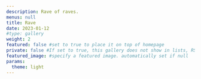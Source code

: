 ```yaml
---
description: Rave of raves.
menus: null
title: Rave
date: 2023-01-12
#type: gallery
weight: 2
featured: false #set to true to place it on top of homepage
private: false #If set to true, this gallery does not show in lists, RSS, sitemaps, etc. On list pages, use cascade to hide descendants.
featured_image: #specify a featured image. automatically set if null
params:
  theme: light
---
```

